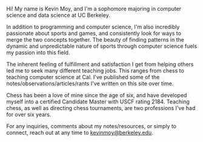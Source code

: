 Hi! My name is Kevin Moy, and I'm a sophomore majoring in computer science and data science at UC Berkeley. 

In addition to programming and computer science, I'm also incredibly passionate about sports and games, and consistently look for ways to merge the two concepts together. The beauty of finding patterns in the dynamic and unpredictable nature of sports through computer science fuels my passion into this field. 

The inherent feeling of fulfillment and satisfaction I get from helping others led me to seek many different teaching jobs. This ranges from chess to teaching computer science at Cal. I've published some of the notes/observations/articles/rants I've written on this site over time. 

Chess has been a love of mine since the age of six, and have developed myself into a certified Candidate Master with USCF rating 2184. Teaching chess, as well as directing chess tournaments, are two professions I've had for over six years.

For any inquiries, comments about my notes/resources, or simply to connect, reach out at any time to kevinmoy@berkeley.edu.


